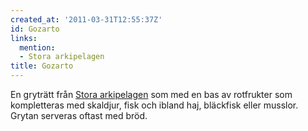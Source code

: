 ```yaml
---
created_at: '2011-03-31T12:55:37Z'
id: Gozarto
links:
  mention:
  - Stora arkipelagen
title: Gozarto
---
```


En gryträtt från [Stora arkipelagen] som med en bas av rotfrukter som kompletteras med skaldjur,
fisk och ibland haj, bläckfisk eller musslor. Grytan serveras oftast med bröd.

  [Stora arkipelagen]: Stora_arkipelagen

